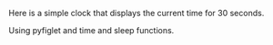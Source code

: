 Here is a simple clock that displays the current time for 30 seconds.

Using pyfiglet and time and sleep functions.
